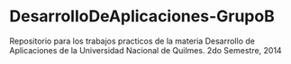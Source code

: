 DesarrolloDeAplicaciones-GrupoB
===============================

Repositorio para los trabajos practicos de la materia Desarrollo de Aplicaciones de la Universidad Nacional de Quilmes. 2do Semestre, 2014
